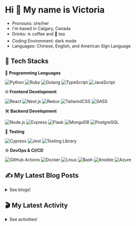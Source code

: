 # Hi 👋 My name is Victoria

- Pronouns: she/her
- I'm based in Calgary, Canada
- Drinks: ☕ coffee and 🍵 tea
- Coding Environment: dark mode
- Languages: Chinese, English, and American Sign Language

## 💼 Tech Stacks

📝 **Programming Languages**

![Python](https://img.shields.io/badge/Python-3776AB.svg?style=for-the-badge&logo=Python&logoColor=white) ![Ruby](https://img.shields.io/badge/Ruby-CC342D.svg?style=for-the-badge&logo=Ruby&logoColor=white) ![Golang](https://img.shields.io/badge/Go-00ADD8.svg?style=for-the-badge&logo=Go&logoColor=white) ![TypeScript](https://img.shields.io/badge/TypeScript-3178C6.svg?style=for-the-badge&logo=TypeScript&logoColor=white)  ![JavaScript](https://img.shields.io/badge/JavaScript-F7DF1E.svg?style=for-the-badge&logo=JavaScript&logoColor=black)  

🌐 **Frontend Development**

![React](https://img.shields.io/badge/React-61DAFB.svg?style=for-the-badge&logo=React&logoColor=black)  ![Next.js](https://img.shields.io/badge/Next.js-000000.svg?style=for-the-badge&logo=nextdotjs&logoColor=white)  ![Redux](https://img.shields.io/badge/Redux-764ABC.svg?style=for-the-badge&logo=Redux&logoColor=white) ![TailwindCSS](https://img.shields.io/badge/Tailwind%20CSS-06B6D4.svg?style=for-the-badge&logo=Tailwind-CSS&logoColor=white)  ![SASS](https://img.shields.io/badge/Sass-CC6699.svg?style=for-the-badge&logo=Sass&logoColor=white)

🛠 **Backend Development**

![Node.js](https://img.shields.io/badge/Node.js-339933?style=for-the-badge&logo=nodedotjs&logoColor=white)  ![Express](https://img.shields.io/badge/Express.js-000000?style=for-the-badge&logo=express&logoColor=white)  ![Flask](https://img.shields.io/badge/Flask-000000.svg?style=for-the-badge&logo=Flask&logoColor=white) ![MongoDB](https://img.shields.io/badge/MongoDB-4EA94B?style=for-the-badge&logo=mongodb&logoColor=white)  ![PostgreSQL](https://img.shields.io/badge/PostgreSQL-4169E1.svg?style=for-the-badge&logo=PostgreSQL&logoColor=white)

🧪 **Testing**

![Cypress](https://img.shields.io/badge/Cypress-17202C.svg?style=for-the-badge&logo=Cypress&logoColor=white)  ![Jest](https://img.shields.io/badge/Jest-C21325?style=for-the-badge&logo=jest&logoColor=white)  ![Testing Library](https://img.shields.io/badge/Testing%20Library-E33332.svg?style=for-the-badge&logo=Testing-Library&logoColor=white)  

⚙️ **DevOps & CI/CD** 

![GitHub Actions](https://img.shields.io/badge/GitHub%20Actions-2088FF.svg?style=for-the-badge&logo=GitHub-Actions&logoColor=white)  ![Docker](https://img.shields.io/badge/Docker-2496ED.svg?style=for-the-badge&logo=Docker&logoColor=white)  ![Linux](https://img.shields.io/badge/Linux-FCC624.svg?style=for-the-badge&logo=Linux&logoColor=black)  ![Bash](https://img.shields.io/badge/GNU%20Bash-4EAA25.svg?style=for-the-badge&logo=GNU-Bash&logoColor=white)  ![Ansible](https://img.shields.io/badge/Ansible-EE0000.svg?style=for-the-badge&logo=Ansible&logoColor=white) ![Azure](https://img.shields.io/badge/Azure-0089D6.svg?style=for-the-badge&logo=AzureS&logoColor=white)

## ✍️ My Latest Blog Posts

<details close>
<summary>See blogs!</summary>
  
<!-- BLOG-POST-LIST:START -->
 - 💯 [🌩️ Cloud – Elasticity vs Scalability](https://victoriacheng15.vercel.app/blog/cloud-elasticity-vs-scalability)
 - 🌮 [How to Trigger Workflows Between Repos](https://victoriacheng15.vercel.app/blog/how-to-trigger-workflows-between-repos)
 - 💫 [Python zip Explained with Examples](https://victoriacheng15.vercel.app/blog/python-zip-explained-with-examples)
 - 💫 [Astro Builds with Mermaid Diagrams](https://victoriacheng15.vercel.app/blog/astro-builds-with-mermaid-diagrams)
 - 🌮 [Understanding APIs: REST vs GraphQL](https://victoriacheng15.vercel.app/blog/understanding-apis-rest-vs-graphql)<!-- BLOG-POST-LIST:END -->

</details>

## 🎬 My Latest Activity

<details close>
<summary>See activities!</summary>

<!--RECENT_ACTIVITY:start-->
1. ⬆️ Pushed undefined commit(s) to [victoriacheng15/cloud-powered-nutritional-insights](https://github.com/victoriacheng15/cloud-powered-nutritional-insights)
2. 💪 Opened PR [#30](undefined) in [victoriacheng15/cloud-powered-nutritional-insights](https://github.com/victoriacheng15/cloud-powered-nutritional-insights)
3. ⬆️ Pushed undefined commit(s) to [victoriacheng15/cloud-powered-nutritional-insights](https://github.com/victoriacheng15/cloud-powered-nutritional-insights)
4. ⬆️ Pushed undefined commit(s) to [victoriacheng15/cloud-powered-nutritional-insights](https://github.com/victoriacheng15/cloud-powered-nutritional-insights)
5. 💪 Opened PR [#29](undefined) in [victoriacheng15/cloud-powered-nutritional-insights](https://github.com/victoriacheng15/cloud-powered-nutritional-insights)
<!--RECENT_ACTIVITY:end-->

</details>

